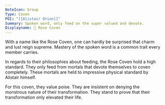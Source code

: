 ```yaml
---
NoteIcon: Group
Type: Coven
POI: "[[Alistair Orion]]"
Summary: Spoken word, only feed on the super valued and devote.
Displayname: 🌹 Rose Coven
---
```

With a name like the Rose Coven, one can hardly be surprised that charm and lust reign supreme. Mastery of the spoken word is a common trait every member carries. 

In regards to their philosophies about feeding, the Rose Coven hold a high standard. They only feed from mortals that devote themselves to coven completely. These mortals are held to impressive physical standard by Alistair himself. 

For this coven, they value poise. They are insistent on denying the monstrous nature of their transformation. They stand to prove that their transformation only elevated their life.